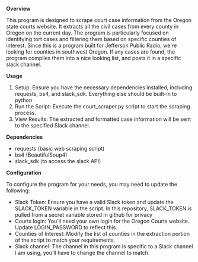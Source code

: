 **Overview**

This program is designed to scrape court case information from the Oregon state courts website. It extracts all the civil cases from every county in Oregon on the current day. The program is particularly focused on identifying tort cases and filtering them based on specific counties of interest. Since this is a program built for Jefferson Public Radio, we're looking for counties in southwest Oregon. If any cases are found, the program compiles them into a nice looking list, and posts it in a specific slack channel.

**Usage**

1. Setup: Ensure you have the necessary dependencies installed, including requests, bs4, and slack_sdk. Everything else should be built-in to python
2. Run the Script: Execute the court_scraper.py script to start the scraping process.
3. View Results: The extracted and formatted case information will be sent to the specified Slack channel.

**Dependencies**

- requests (basic web scraping script)
- bs4 (BeautifulSoup4)
- slack_sdk (to access the slack API)

**Configuration**

To configure the program for your needs, you may need to update the following:

- Slack Token: Ensure you have a valid Slack token and update the SLACK_TOKEN variable in the script. In this repository, SLACK_TOKEN is pulled from a secret variable stored in github for privacy
- Courts login: You'll need your own login for the Oregon Courts website. Update LOGIN_PASSWORD to reflect this.
- Counties of Interest: Modify the list of counties in the extraction portion of the script to match your requirements.
- Slack channel: The channel in this program is specific to a Slack channel I am using, you'll have to change the channel to match.
